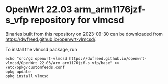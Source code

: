 OpenWrt 22.03 arm_arm1176jzf-s_vfp repository for vlmcsd
========

Binaries built from this repository on 2023-09-30 can be downloaded from <https://dwfreed.github.io/openwrt-vlmcsd/>.

To install the vlmcsd package, run

```
echo "src/gz openwrt-vlmcsd https://dwfreed.github.io/openwrt-vlmcsd/OpenWrt_22.03/arm_arm1176jzf-s_vfp/base" >> /etc/opkg/customfeeds.conf
opkg update
opkg install vlmcsd
```
